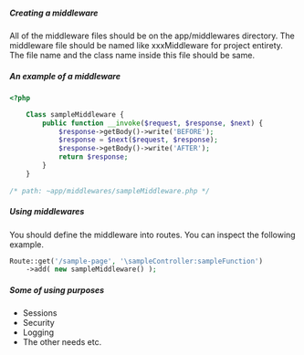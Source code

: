 ##### Creating a middleware
 
All of the middleware files should be on the app/middlewares directory. The middleware file should be named like xxxMiddleware for project entirety.  The file name and the class name inside this file should be same.
 
##### An example of a middleware
 
```php
<?php

    Class sampleMiddleware {
        public function __invoke($request, $response, $next) {
            $response->getBody()->write('BEFORE');
            $response = $next($request, $response);
            $response->getBody()->write('AFTER');
            return $response;
        }
    }
    
/* path: ~app/middlewares/sampleMiddleware.php */
```
 
##### Using middlewares
 
You should define the middleware into routes. You can inspect the following example.

```php
Route::get('/sample-page', '\sampleController:sampleFunction')
    ->add( new sampleMiddleware() );
```

##### Some of using purposes
- Sessions
- Security
- Logging
- The other needs etc.
